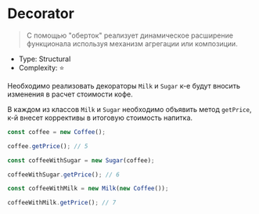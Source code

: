 # Decorator

> С помощью "оберток" реализует динамическое расширение функционала 
> используя механизм агрегации или композиции.

- Type: Structural
- Complexity: ⭐

Необходимо реализовать декораторы `Milk` и `Sugar` к-е будут вносить
изменения в расчет стоимости кофе.

В каждом из классов `Milk` и `Sugar` необходимо объявить метод `getPrice`,
к-й внесет коррективы в итоговую стоимость напитка.

```js
const coffee = new Coffee();

coffee.getPrice(); // 5

const coffeeWithSugar = new Sugar(coffee);

coffeeWithSugar.getPrice(); // 6

const coffeeWithMilk = new Milk(new Coffee());

coffeeWithMilk.getPrice(); // 7
```